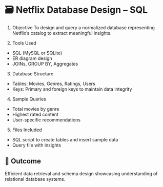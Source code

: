 # 🗃️ Netflix Database Design – SQL

1. Objective
To design and query a normalized database representing Netflix’s catalog to extract meaningful insights.

2. Tools Used
- SQL (MySQL or SQLite)
- ER diagram design
- JOINs, GROUP BY, Aggregates

3. Database Structure
- Tables: Movies, Genres, Ratings, Users
- Keys: Primary and foreign keys to maintain data integrity

4. Sample Queries
- Total movies by genre
- Highest rated content
- User-specific recommendations 

5. Files Included
- SQL script to create tables and insert sample data
- Query file with insights

## 📝 Outcome
Efficient data retrieval and schema design showcasing understanding of relational database systems.
